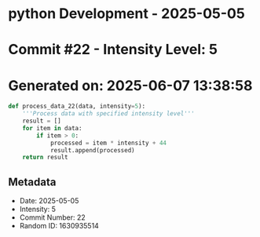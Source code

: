 ﻿# python Development - 2025-05-05
# Commit #22 - Intensity Level: 5
# Generated on: 2025-06-07 13:38:58
```python
def process_data_22(data, intensity=5):
    '''Process data with specified intensity level'''
    result = []
    for item in data:
        if item > 0:
            processed = item * intensity + 44
            result.append(processed)
    return result
```
## Metadata
- Date: 2025-05-05
- Intensity: 5
- Commit Number: 22
- Random ID: 1630935514
